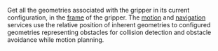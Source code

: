 Get all the geometries associated with the gripper in its current configuration, in the [frame](/operate/reference/services/frame-system/) of the gripper.
The [motion](/operate/reference/services/motion/) and [navigation](/operate/reference/services/navigation/) services use the relative position of inherent geometries to configured geometries representing obstacles for collision detection and obstacle avoidance while motion planning.
